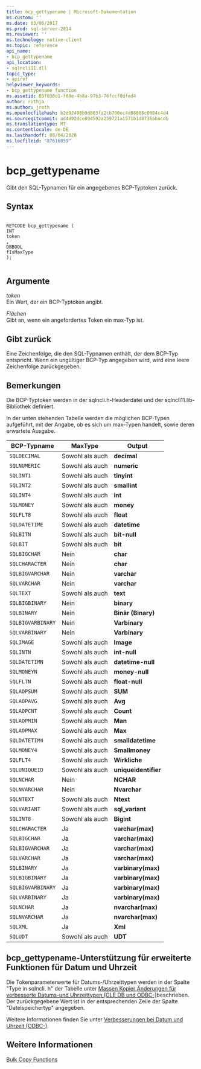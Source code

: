 ```yaml
---
title: bcp_gettypename | Microsoft-Dokumentation
ms.custom: ''
ms.date: 03/06/2017
ms.prod: sql-server-2014
ms.reviewer: ''
ms.technology: native-client
ms.topic: reference
api_name:
- bcp_gettypename
api_location:
- sqlncli11.dll
topic_type:
- apiref
helpviewer_keywords:
- bcp_gettypename function
ms.assetid: 65f036d1-f60e-4b8a-97b3-76fccf0dfed4
author: rothja
ms.author: jroth
ms.openlocfilehash: b2d92498b9d863fa2cb700ec4d88868c0984c4d4
ms.sourcegitcommit: ad4d92dce894592a259721a1571b1d8736abacdb
ms.translationtype: MT
ms.contentlocale: de-DE
ms.lasthandoff: 08/04/2020
ms.locfileid: "87616059"
---
```

# <a name="bcp_gettypename"></a>bcp_gettypename
  Gibt den SQL-Typnamen für ein angegebenes BCP-Typtoken zurück.  
  
## <a name="syntax"></a>Syntax  
  
```  
  
RETCODE bcp_gettypename (  
INT   
token  
,  
DBBOOL   
fIsMaxType  
);  
  
```  
  
## <a name="arguments"></a>Argumente  
 *token*  
 Ein Wert, der ein BCP-Typtoken angibt.  
  
 *Flächen*  
 Gibt an, wenn ein angefordertes Token ein max-Typ ist.  
  
## <a name="returns"></a>Gibt zurück  
 Eine Zeichenfolge, die den SQL-Typnamen enthält, der dem BCP-Typ entspricht. Wenn ein ungültiger BCP-Typ angegeben wird, wird eine leere Zeichenfolge zurückgegeben.  
  
## <a name="remarks"></a>Bemerkungen  
 Die BCP-Typtoken werden in der sqlncli.h-Headerdatei und der sqlncli11.lib-Bibliothek definiert.  
  
 In der unten stehenden Tabelle werden die möglichen BCP-Typen aufgeführt, mit der Angabe, ob es sich um max-Typen handelt, sowie deren erwartete Ausgabe.  
  
|BCP-Typname|MaxType|Output|  
|-------------------|-------------|------------|  
|`SQLDECIMAL`|Sowohl als auch|**decimal**|  
|`SQLNUMERIC`|Sowohl als auch|**numeric**|  
|`SQLINT1`|Sowohl als auch|**tinyint**|  
|`SQLINT2`|Sowohl als auch|**smallint**|  
|`SQLINT4`|Sowohl als auch|**int**|  
|`SQLMONEY`|Sowohl als auch|**money**|  
|`SQLFLT8`|Sowohl als auch|**float**|  
|`SQLDATETIME`|Sowohl als auch|**datetime**|  
|`SQLBITN`|Sowohl als auch|**bit-null**|  
|`SQLBIT`|Sowohl als auch|**bit**|  
|`SQLBIGCHAR`|Nein|**char**|  
|`SQLCHARACTER`|Nein|**char**|  
|`SQLBIGVARCHAR`|Nein|**varchar**|  
|`SQLVARCHAR`|Nein|**varchar**|  
|`SQLTEXT`|Sowohl als auch|**text**|  
|`SQLBIGBINARY`|Nein|**binary**|  
|`SQLBINARY`|Nein|**Binär (Binary)**|  
|`SQLBIGVARBINARY`|Nein|**Varbinary**|  
|`SQLVARBINARY`|Nein|**Varbinary**|  
|`SQLIMAGE`|Sowohl als auch|**Image**|  
|`SQLINTN`|Sowohl als auch|**int-null**|  
|`SQLDATETIMN`|Sowohl als auch|**datetime-null**|  
|`SQLMONEYN`|Sowohl als auch|**money-null**|  
|`SQLFLTN`|Sowohl als auch|**float-null**|  
|`SQLAOPSUM`|Sowohl als auch|**SUM**|  
|`SQLAOPAVG`|Sowohl als auch|**Avg**|  
|`SQLAOPCNT`|Sowohl als auch|**Count**|  
|`SQLAOPMIN`|Sowohl als auch|**Man**|  
|`SQLAOPMAX`|Sowohl als auch|**Max**|  
|`SQLDATETIM4`|Sowohl als auch|**smalldatetime**|  
|`SQLMONEY4`|Sowohl als auch|**Smallmoney**|  
|`SQLFLT4`|Sowohl als auch|**Wirkliche**|  
|`SQLUNIQUEID`|Sowohl als auch|**uniqueidentifier**|  
|`SQLNCHAR`|Nein|**NCHAR**|  
|`SQLNVARCHAR`|Nein|**Nvarchar**|  
|`SQLNTEXT`|Sowohl als auch|**Ntext**|  
|`SQLVARIANT`|Sowohl als auch|**sql_variant**|  
|`SQLINT8`|Sowohl als auch|**Bigint**|  
|`SQLCHARACTER`|Ja|**varchar(max)**|  
|`SQLBIGCHAR`|Ja|**varchar(max)**|  
|`SQLBIGVARCHAR`|Ja|**varchar(max)**|  
|`SQLVARCHAR`|Ja|**varchar(max)**|  
|`SQLBINARY`|Ja|**varbinary(max)**|  
|`SQLBIGBINARY`|Ja|**varbinary(max)**|  
|`SQLBIGVARBINARY`|Ja|**varbinary(max)**|  
|`SQLVARBINARY`|Ja|**varbinary(max)**|  
|`SQLNCHAR`|Ja|**nvarchar(max)**|  
|`SQLNVARCHAR`|Ja|**nvarchar(max)**|  
|`SQLXML`|Ja|**Xml**|  
|`SQLUDT`|Sowohl als auch|**UDT**|  
  
## <a name="bcp_gettypename-support-for-enhanced-date-and-time-features"></a>bcp_gettypename-Unterstützung für erweiterte Funktionen für Datum und Uhrzeit  
 Die Tokenparameterwerte für Datums-/Uhrzeittypen werden in der Spalte "Type in sqlncli. h" der Tabelle unter [Massen Kopier Änderungen für verbesserte Datums-und Uhrzeittypen &#40;OLE DB und ODBC-&#41;](../native-client-odbc-date-time/bulk-copy-changes-for-enhanced-date-and-time-types-ole-db-and-odbc.md)beschrieben. Der zurückgegebene Wert ist in der entsprechenden Zeile der Spalte "Dateispeichertyp" angegeben.  
  
 Weitere Informationen finden Sie unter [Verbesserungen bei Datum und Uhrzeit &#40;ODBC-&#41;](../native-client-odbc-date-time/date-and-time-improvements-odbc.md).  
  
## <a name="see-also"></a>Weitere Informationen  
 [Bulk Copy Functions](sql-server-driver-extensions-bulk-copy-functions.md)  
  
  
